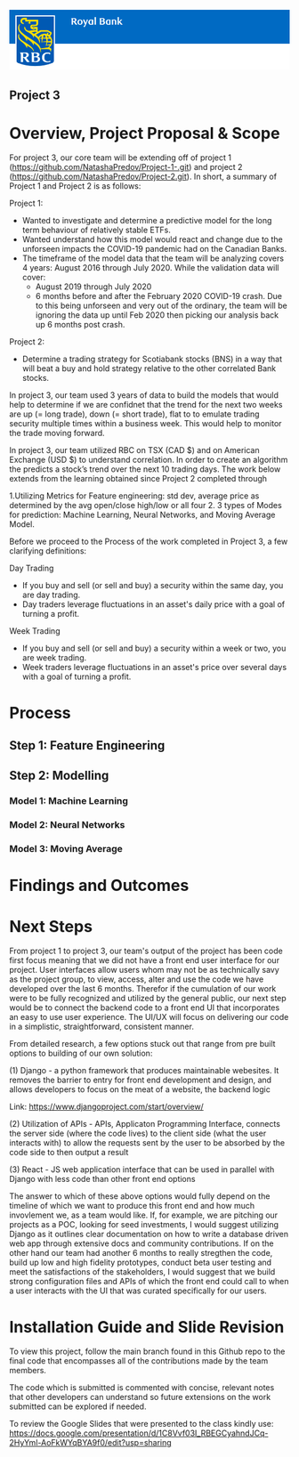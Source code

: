 ![RBC Banner Image](Images/00_RBC_Banner.png)

## Project 3

# Overview, Project Proposal & Scope

For project 3, our core team will be extending off of project 1 (https://github.com/NatashaPredov/Project-1-.git) and project 2 (https://github.com/NatashaPredov/Project-2.git). In short, a summary of Project 1 and Project 2 is as follows:

  Project 1: 
  
- Wanted to investigate and determine a predictive model for the long term behaviour of relatively stable ETFs.
- Wanted understand how this model would react and change due to the unforseen impacts the COVID-19 pandemic had on the Canadian Banks.
-  The timeframe of the model data that the team will be analyzing covers 4 years: August 2016 through July 2020. While the validation data will cover:      
    - August 2019 through July 2020 
    - 6 months before and after the February 2020 COVID-19 crash. Due to this being unforseen and very out of the ordinary, the team will be ignoring the data up until Feb 2020 then picking our analysis back up 6 months post crash.
  
  Project 2: 
  
- Determine a trading strategy for Scotiabank stocks (BNS) in a way that will beat a buy and hold strategy relative to the other correlated Bank stocks.

  
In project 3, our team used 3 years of data to build the models that would help to determine if we are confidnet that the trend for the next two weeks are up (= long trade), down (= short trade), flat to to emulate trading security multiple times within a business week. This would help to monitor the trade moving forward. 

In project 3, our team utilized RBC on TSX (CAD $) and on American Exchange (USD $) to understand correlation. In order to create an algorithm the predicts a stock’s trend over the next 10 trading days. The work below extends from the learning obtained since Project 2 completed through 

1.Utilizing Metrics for Feature engineering: std dev, average price as determined by the avg open/close high/low or all four
2. 3 types of Modes for prediction: Machine Learning, Neural Networks, and Moving Average Model.

Before we proceed to the Process of the work completed in Project 3, a few clarifying definitions: 

  Day Trading
  
- If you buy and sell (or sell and buy) a security within the same day, you are day trading.
- Day traders leverage fluctuations in an asset's daily price with a goal of turning a profit.
    
 Week Trading
- If you buy and sell (or sell and buy) a security within a week or two, you are week trading. 
- Week traders leverage fluctuations in an asset's price over several days with a goal of turning a profit.



# Process
## Step 1: Feature Engineering
  
## Step 2: Modelling
### Model 1: Machine Learning
  
### Model 2: Neural Networks
  
### Model 3: Moving Average
  
# Findings and Outcomes

# Next Steps

From project 1 to project 3, our team's output of the project has been code first focus meaning that we did not have a front end user interface for our project. User interfaces allow users whom may not be as technically savy as the project group, to view, access, alter and use the code we have developed over the last 6 months. Therefor if the cumulation of our work were to be fully recognized and utilized by the general public, our next step would be to connect the backend code to a front end UI that incorporates an easy to use user experience. The UI/UX will focus on delivering our code in a simplistic, straightforward, consistent manner. 

From detailed research, a few options stuck out that range from pre built options to building of our own solution:

(1) Django - a python framework that produces maintainable webesites. It removes the barrier to entry for front end development and design, and allows developers to focus on the meat of a website, the backend logic

  Link: https://www.djangoproject.com/start/overview/
  
(2) Utilization of APIs - APIs, Applicaton Programming Interface, connects the server side (where the code lives) to the client side (what the user interacts with) to allow the requests sent by the user to be absorbed by the code side to then output a result

(3) React - JS web application interface that can be used in parallel with Django with less code than other front end options  

The answer to which of these above options would fully depend on the timeline of which we want to produce this front end and how much invovlement we, as a team would like. If, for example, we are pitching our projects as a POC, looking for seed investments, I would suggest utilizing Django as it outlines  clear documentation on how to write a database driven web app through extensive docs and community contributions. If on the other hand our team had another 6 months to really stregthen the code, build up low and high fidelity prototypes, conduct beta user testing and meet the satisfactions of the stakeholders, I would suggest that we build strong configuration files and APIs of which the front end could call to when a user interacts with the UI that was curated specifically for our users. 

# Installation Guide and Slide Revision

To view this project, follow the main branch found in this Github repo to the final code that encompasses all of the contributions made by the team members.

The code which is submitted is commented with concise, relevant notes that other developers can understand so future extensions on the work submitted can be explored if needed.

To review the Google Slides that were presented to the class kindly use: https://docs.google.com/presentation/d/1C8Vvf03I_RBEGCyahndJCq-2HyYml-AoFkWYqBYA9f0/edit?usp=sharing
